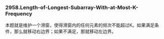 ### 2958.Length-of-Longest-Subarray-With-at-Most-K-Frequency

本题就是维护一个滑窗，使得滑窗内的任何元素的频次不能超过K。如果满足条件，那么就移动右边界；如果不满足，那就移动左边界。
